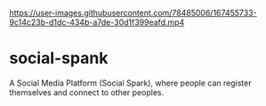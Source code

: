 

https://user-images.githubusercontent.com/78485006/167455733-9c14c23b-d1dc-434b-a7de-30d1f399eafd.mp4

# social-spank

A Social Media Platform (Social Spark), where people can register themselves and connect to other peoples.
